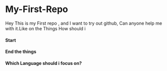 # My-First-Repo
Hey This is my First repo , and I want to try out github, Can anyone help me with it.Like on the Things How should i
#### Start
#### End the things
#### Which Language should i focus on?
